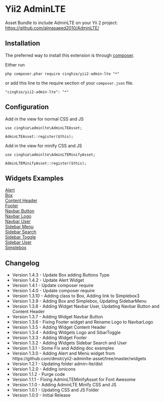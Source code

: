# Yii2 AdminLTE
Asset Bundle to include AdminLTE on your Yii 2 project:<br>
https://github.com/almasaeed2010/AdminLTE/

Installation
-----------------

The preferred way to install this extension is through [composer](http://getcomposer.org/download/).

Either run

```
php composer.phar require cinghie/yii2-admin-lte "*"
```

or add this line to the require section of your `composer.json` file.

```
"cinghie/yii2-admin-lte": "*"
```

Configuration
-----------------

Add in the view for normal CSS and JS

```
use cinghie\adminlte\AdminLTEAsset;

AdminLTEAsset::register($this);
```

Add in the view for minify CSS and JS

```
use cinghie\adminlte\AdminLTEMinifyAsset;

AdminLTEMinifyAsset::register($this);
```

Widgets Examples
-----------------

[Alert](docs/example_alert.md)  
[Box](docs/example_box.md)  
[Content Header](docs/example_contentheader.md)  
[Footer](docs/example_footer.md)  
[Navbar Button](docs/example_navbarbutton.md)  
[Navbar Logo](docs/example_navbarlogo.md)  
[Navbar User](docs/example_navbaruser.md)  
[Sidebar Menu](docs/example_sidebarmenu.md)  
[Sidebar Search](docs/example_sidebarsearch.md)  
[Sidebar Toggle](docs/example_sidebartoggle.md)  
[Sidebar User](docs/example_sidebaruser.md)  
[Simplebox](docs/example_simplebox.md)  

Changelog
-----------------

<ul>
  <li>Version 1.4.3 - Update Box adding Buttons Type</li>
  <li>Version 1.4.2 - Update Alert Widget</li>
  <li>Version 1.4.1 - Update composer require</li>
  <li>Version 1.4.0 - Update composer require</li>
  <li>Version 1.3.10 - Adding class to Box, Adding link to Simplebox3</li>
  <li>Version 1.3.9 - Adding Box and Simplebox, Updating SidebarMenu</li>
  <li>Version 1.3.8 - Adding Widget Navbar User, Updating Navbar Button and Content Header</li>
  <li>Version 1.3.7 - Adding Widget Navbar Button</li>
  <li>Version 1.3.6 - Fixing Footer widget and Rename Logo to NavbarLogo</li>
  <li>Version 1.3.5 - Adding Widget Content Header</li>
  <li>Version 1.3.4 - Adding Widgets Logo and SibarToggle</li>
  <li>Version 1.3.3 - Adding Widget Footer</li>
  <li>Version 1.3.2 - Adding Widgets Sidebar Search and User</li>
  <li>Version 1.3.1 - Some Fix and Adding doc examples</li>
  <li>Version 1.3.0 - Adding Alert and Menù widget from https://github.com/dmstr/yii2-adminlte-asset/tree/master/widgets</li>
  <li>Version 1.2.1 - Updating folder admin-lte/dist</li>
  <li>Version 1.2.0 - Adding ionicons</li>
  <li>Version 1.1.2 - Purge code</li>
  <li>Version 1.1.1 - Fixing AdminLTEMinifyAsset for Font Awesome</li>
  <li>Version 1.1.0 - Adding AdminLTE Minify CSS and JS</li>
  <li>Version 1.0.1 - Updating CSS and JS Folder</li>
  <li>Version 1.0.0 - Initial Release</li>
</ul>
